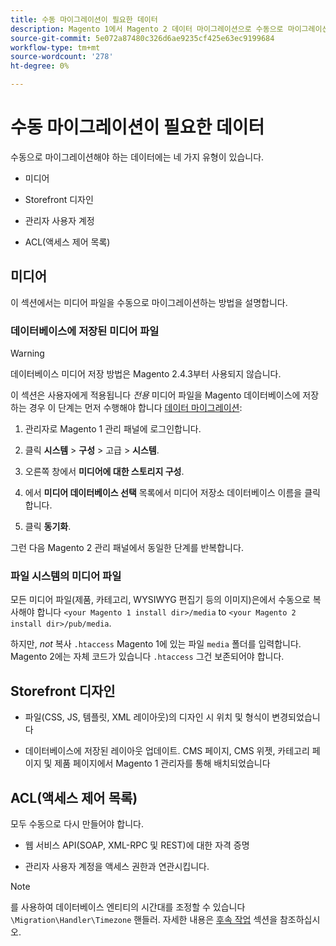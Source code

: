 ```yaml
---
title: 수동 마이그레이션이 필요한 데이터
description: Magento 1에서 Magento 2 데이터 마이그레이션으로 수동으로 마이그레이션해야 하는 데이터와 그 방법을 알아봅니다.
source-git-commit: 5e072a87480c326d6ae9235cf425e63ec9199684
workflow-type: tm+mt
source-wordcount: '278'
ht-degree: 0%

---
```



# 수동 마이그레이션이 필요한 데이터

수동으로 마이그레이션해야 하는 데이터에는 네 가지 유형이 있습니다.

* 미디어

* Storefront 디자인

* 관리자 사용자 계정

* ACL(액세스 제어 목록)

## 미디어

이 섹션에서는 미디어 파일을 수동으로 마이그레이션하는 방법을 설명합니다.

### 데이터베이스에 저장된 미디어 파일

>[!WARNING]
>
>데이터베이스 미디어 저장 방법은 Magento 2.4.3부터 사용되지 않습니다.


이 섹션은 사용자에게 적용됩니다 *전용* 미디어 파일을 Magento 데이터베이스에 저장하는 경우 이 단계는 먼저 수행해야 합니다 [데이터 마이그레이션](data.md):

1. 관리자로 Magento 1 관리 패널에 로그인합니다.

1. 클릭 **시스템** > **구성** > 고급 > **시스템**.

1. 오른쪽 창에서 **미디어에 대한 스토리지 구성**.

1. 에서 **미디어 데이터베이스 선택** 목록에서 미디어 저장소 데이터베이스 이름을 클릭합니다.

1. 클릭 **동기화**.

그런 다음 Magento 2 관리 패널에서 동일한 단계를 반복합니다.

### 파일 시스템의 미디어 파일

모든 미디어 파일(제품, 카테고리, WYSIWYG 편집기 등의 이미지)은에서 수동으로 복사해야 합니다 `<your Magento 1 install dir>/media` to `<your Magento 2 install dir>/pub/media`.

하지만, *not* 복사 `.htaccess` Magento 1에 있는 파일 `media` 폴더를 입력합니다. Magento 2에는 자체 코드가 있습니다 `.htaccess` 그건 보존되어야 합니다.

## Storefront 디자인

* 파일(CSS, JS, 템플릿, XML 레이아웃)의 디자인 시 위치 및 형식이 변경되었습니다

* 데이터베이스에 저장된 레이아웃 업데이트. CMS 페이지, CMS 위젯, 카테고리 페이지 및 제품 페이지에서 Magento 1 관리자를 통해 배치되었습니다

## ACL(액세스 제어 목록)

모두 수동으로 다시 만들어야 합니다.

* 웹 서비스 API(SOAP, XML-RPC 및 REST)에 대한 자격 증명

* 관리자 사용자 계정을 액세스 권한과 연관시킵니다.

>[!NOTE]
>
>를 사용하여 데이터베이스 엔티티의 시간대를 조정할 수 있습니다 `\Migration\Handler\Timezone` 핸들러. 자세한 내용은 [후속 작업](follow-up.md) 섹션을 참조하십시오.
